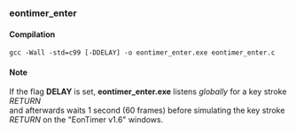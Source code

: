 ### eontimer_enter

#### Compilation
```
gcc -Wall -std=c99 [-DDELAY] -o eontimer_enter.exe eontimer_enter.c
```

#### Note
If the flag __DELAY__ is set, **eontimer_enter.exe** listens _globally_ for a key stroke _RETURN_  
and afterwards waits 1 second (60 frames) before simulating the key stroke _RETURN_ on the "EonTimer v1.6" windows.
